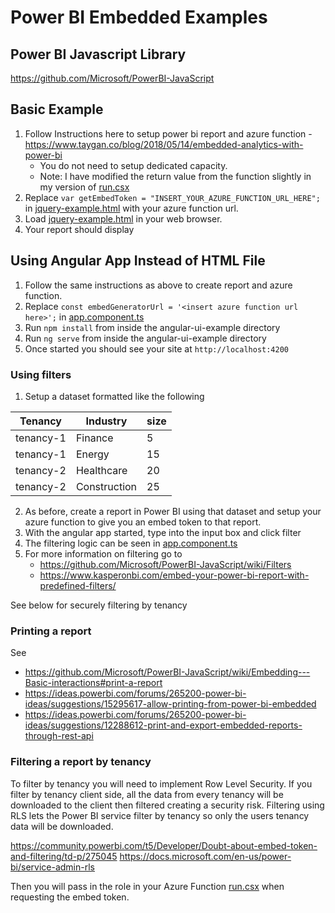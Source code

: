 # Power BI Embedded Examples

## Power BI Javascript Library
https://github.com/Microsoft/PowerBI-JavaScript

## Basic Example
1. Follow Instructions here to setup power bi report and azure function - https://www.taygan.co/blog/2018/05/14/embedded-analytics-with-power-bi
   * You do not need to setup dedicated capacity.
   * Note: I have modified the return value from the function slightly in my version of [run.csx](https://github.com/ajnolte12/powerbi-embedded-example/blob/master/azure-function/run.csx)
2. Replace `var getEmbedToken = "INSERT_YOUR_AZURE_FUNCTION_URL_HERE";` in [jquery-example.html](https://github.com/ajnolte12/powerbi-embedded-example/blob/master/jquery-example.html#L19) with your azure function url.
3. Load [jquery-example.html](https://github.com/ajnolte12/powerbi-embedded-example/blob/master/jquery-example.html) in your web browser.
4. Your report should display

## Using Angular App Instead of HTML File
1. Follow the same instructions as above to create report and azure function.
2. Replace `const embedGeneratorUrl = '<insert azure function url here>';` in [app.component.ts](https://github.com/ajnolte12/powerbi-embedded-example/blob/master/angular-ui-example/src/app/app.component.ts#L19)
3. Run `npm install` from inside the angular-ui-example directory
4. Run `ng serve` from inside the angular-ui-example directory
5. Once started you should see your site at `http://localhost:4200`

### Using filters
1. Setup a dataset formatted like the following

| Tenancy   | Industry     | size |
| --------- | ------------ | ---- |
| tenancy-1 | Finance      | 5    |
| tenancy-1 | Energy       | 15    |
| tenancy-2 | Healthcare   | 20    |
| tenancy-2 | Construction | 25    |

2. As before, create a report in Power BI using that dataset and setup your azure function to give you an embed token to that report.
3. With the angular app started, type into the input box and click filter
4. The filtering logic can be seen in [app.component.ts](https://github.com/ajnolte12/powerbi-embedded-example/blob/master/angular-ui-example/src/app/app.component.ts)
5. For more information on filtering go to
   * https://github.com/Microsoft/PowerBI-JavaScript/wiki/Filters
   * https://www.kasperonbi.com/embed-your-power-bi-report-with-predefined-filters/

See below for securely filtering by tenancy

### Printing a report
See
  * https://github.com/Microsoft/PowerBI-JavaScript/wiki/Embedding---Basic-interactions#print-a-report
  * https://ideas.powerbi.com/forums/265200-power-bi-ideas/suggestions/15295617-allow-printing-from-power-bi-embedded
  * https://ideas.powerbi.com/forums/265200-power-bi-ideas/suggestions/12288612-print-and-export-embedded-reports-through-rest-api

### Filtering a report by tenancy

To filter by tenancy you will need to implement Row Level Security. If you filter by tenancy client side, all the data from every tenancy will be downloaded to the client then filtered creating a security risk. Filtering using RLS lets the Power BI service filter by tenancy so only the users tenancy data will be downloaded.

https://community.powerbi.com/t5/Developer/Doubt-about-embed-token-and-filtering/td-p/275045
https://docs.microsoft.com/en-us/power-bi/service-admin-rls

Then you will pass in the role in your Azure Function [run.csx](https://github.com/ajnolte12/powerbi-embedded-example/blob/master/azure-function/run.csx#L41) when requesting the embed token.
